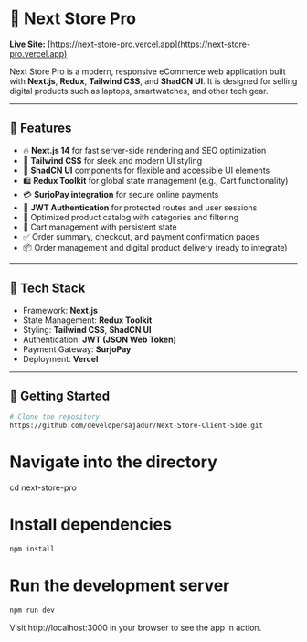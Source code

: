 # 🛒 Next Store Pro

**Live Site:** [https://next-store-pro.vercel.app](https://next-store-pro.vercel.app)

Next Store Pro is a modern, responsive eCommerce web application built with **Next.js**, **Redux**, **Tailwind CSS**, and **ShadCN UI**. It is designed for selling digital products such as laptops, smartwatches, and other tech gear.

---

## 🚀 Features

- 🔥 **Next.js 14** for fast server-side rendering and SEO optimization
- 🎨 **Tailwind CSS** for sleek and modern UI styling
- 🧩 **ShadCN UI** components for flexible and accessible UI elements
- 🛍️ **Redux Toolkit** for global state management (e.g., Cart functionality)
- 💳 **SurjoPay integration** for secure online payments
- 🔐 **JWT Authentication** for protected routes and user sessions
- 🧠 Optimized product catalog with categories and filtering
- 🛒 Cart management with persistent state
- ✅ Order summary, checkout, and payment confirmation pages
- 📦 Order management and digital product delivery (ready to integrate)

---

## 🧰 Tech Stack

- Framework: **Next.js**
- State Management: **Redux Toolkit**
- Styling: **Tailwind CSS**, **ShadCN UI**
- Authentication: **JWT (JSON Web Token)**
- Payment Gateway: **SurjoPay**
- Deployment: **Vercel**

---

## 📂 Getting Started

```bash
# Clone the repository
https://github.com/developersajadur/Next-Store-Client-Side.git

```
# Navigate into the directory
cd next-store-pro

# Install dependencies
```bash
npm install
```
# Run the development server
```bash
npm run dev
```
Visit http://localhost:3000 in your browser to see the app in action.

